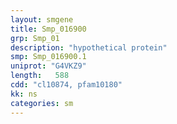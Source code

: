 ```yaml
---
layout: smgene
title: Smp_016900
grp: Smp_01
description: "hypothetical protein"
smp: Smp_016900.1
uniprot: "G4VKZ9"
length:   588
cdd: "cl10874, pfam10180"
kk: ns
categories: sm
---
```

